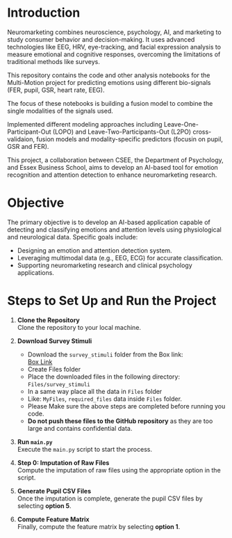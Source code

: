 # Introduction

Neuromarketing combines neuroscience, psychology, AI, and marketing to study consumer behavior and decision-making. It uses advanced technologies like EEG, HRV, eye-tracking, and facial expression analysis to measure emotional and cognitive responses, overcoming the limitations of traditional methods like surveys. 

This repository contains the code and other analysis notebooks for the Multi-Motion project for predicting emotions using different bio-signals (FER, pupil, GSR, heart rate, EEG).

The focus of these notebooks is building a fusion model to combine the single modalities of the signals used.

Implemented different modeling approaches including Leave-One-Participant-Out (LOPO) and Leave-Two-Participants-Out (L2PO) cross-validaion, fusion models and modality-specific predictors (focusin on pupil, GSR and FER).

This project, a collaboration between CSEE, the Department of Psychology, and Essex Business School, aims to develop an AI-based tool for emotion recognition and attention detection to enhance neuromarketing research.

# Objective

The primary objective is to develop an AI-based application capable of detecting and classifying emotions and attention levels using physiological and neurological data. Specific goals include:

- Designing an emotion and attention detection system.
- Leveraging multimodal data (e.g., EEG, ECG) for accurate classification.
- Supporting neuromarketing research and clinical psychology applications.

# Steps to Set Up and Run the Project

1. **Clone the Repository**  
   Clone the repository to your local machine.

2. **Download Survey Stimuli**

   - Download the `survey_stimuli` folder from the Box link:  
     [Box Link](https://essexuniversity.app.box.com/folder/292287311065?box_action=go_to_item&box_source=legacy-notify_existing_collab_folder&s=g1xdjz8aucerskphjjuhmzeb0oobeujv)
   - Create Files folder
   - Place the downloaded files in the following directory:  
     `Files/survey_stimuli`
   - In a same way place all the data in `Files` folder
   - Like: `MyFiles`, `required_files` data inside `Files` folder.
   - Please Make sure the above steps are completed before running you code.
   - **Do not push these files to the GitHub repository** as they are too large and contains confidential data.

3. **Run `main.py`**  
   Execute the `main.py` script to start the process.

4. **Step 0: Imputation of Raw Files**  
   Compute the imputation of raw files using the appropriate option in the script.

5. **Generate Pupil CSV Files**  
   Once the imputation is complete, generate the pupil CSV files by selecting **option 5**.

6. **Compute Feature Matrix**  
   Finally, compute the feature matrix by selecting **option 1**.
